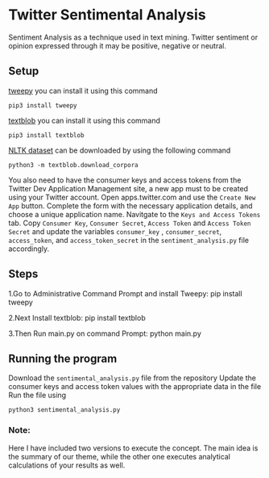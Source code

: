 # Twitter Sentimental Analysis
Sentiment Analysis as a technique used in text mining. Twitter sentiment or opinion expressed through it may be positive, negative or neutral.

## Setup


[tweepy](http://www.tweepy.org/)
you can install it using this command

````
pip3 install tweepy
``````


[textblob](https://textblob.readthedocs.io/en/dev/#)
you can install it using this command
````
pip3 install textblob
``````


[NLTK dataset](https://www.nltk.org/) can be downloaded by using the following command
````
python3 -m textblob.download_corpora
``````

You also need to have the consumer keys and access tokens from the Twitter Dev Application Management site, a new app must to be created using your Twitter account.
Open apps.twitter.com and use the  `Create New App`  button.
Complete the form with the necessary application details, and choose a unique application name.
Navitgate to the  `Keys and Access Tokens`  tab.
Copy `Consumer Key`, `Consumer Secret`, `Access Token` and `Access Token Secret` and update the variables `consumer_key` , `consumer_secret`, `access_token`, and `access_token_secret` in the  `sentiment_analysis.py` file accordingly.




## Steps


1.Go to Administrative Command Prompt and install Tweepy:
		pip install tweepy


2.Next Install textblob:
 		pip install textblob


3.Then Run main.py on command Prompt:
		python main.py
			

## Running the program
Download the `sentimental_analysis.py` file from the repository
Update the consumer keys and access token values with the appropriate data in the file
Run the file using

```
python3 sentimental_analysis.py
````

### Note: 
Here I have included two versions to execute the concept. The main idea is the summary of our theme, while the other one executes analytical calculations of your results as well.

